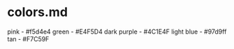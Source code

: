 # colors.md

pink - #f5d4e4
green - #E4F5D4
dark purple - #4C1E4F
light blue - #97d9ff
tan - #F7C59F
